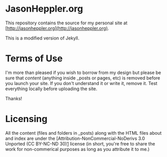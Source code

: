 # JasonHeppler.org #
This repository contains the source for my personal site at [http://jasonheppler.org](http://jasonheppler.org).

This is a modified version of Jekyll. 

# Terms of Use #
I'm more than pleased if you wish to borrow from my design but please be sure that *content* (anything inside _posts or pages, etc) is removed before you launch your site. If you don't understand it or write it, remove it. Test everything locally before uploading the site.

Thanks!


# Licensing #
All the content (files and folders in _posts) along with the HTML files about and index are under the [Attribution-NonCommercial-NoDerivs 3.0 Unported (CC BY-NC-ND 30)[1] license (in short, you're free to share the work for non-commerical purposes as long as you attribute it to me.)

[1]:http://creativecommons.org/licenses/b-nc-nd/3.0/
